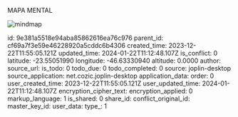 MAPA MENTAL

![mindmap](:/280a1f334e7d4fec97e9c81e2c0c47b3)

id: 9e381a5518e94aba85862616ea76c976
parent_id: cf69a7f3e59e46228920a5cddc6b4306
created_time: 2023-12-22T11:55:05.121Z
updated_time: 2024-01-22T11:12:48.107Z
is_conflict: 0
latitude: -23.55051990
longitude: -46.63330940
altitude: 0.0000
author: 
source_url: 
is_todo: 0
todo_due: 0
todo_completed: 0
source: joplin-desktop
source_application: net.cozic.joplin-desktop
application_data: 
order: 0
user_created_time: 2023-12-22T11:55:05.121Z
user_updated_time: 2024-01-22T11:12:48.107Z
encryption_cipher_text: 
encryption_applied: 0
markup_language: 1
is_shared: 0
share_id: 
conflict_original_id: 
master_key_id: 
user_data: 
type_: 1